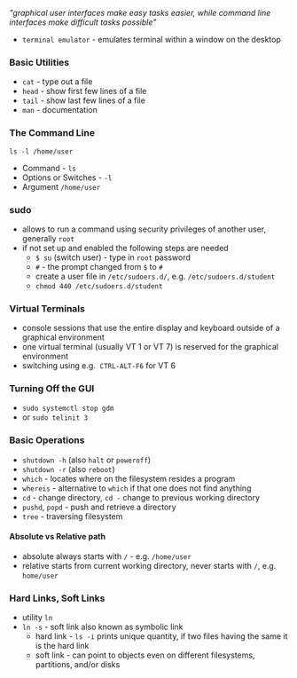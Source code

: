 
_"graphical user interfaces make easy tasks easier, while command line interfaces make difficult tasks possible"_

- `terminal emulator` - emulates terminal within a window on the desktop


### Basic Utilities

- `cat` - type out a file
- `head` - show first few lines of a file
- `tail` - show last few lines of a file
- `man` - documentation

### The Command Line

`ls -l /home/user`

- Command - `ls`
- Options or Switches - `-l`
- Argument `/home/user`

### sudo

- allows to run a command using security privileges of another user, generally `root`
- if not set up and enabled the following steps are needed
	- `$ su` (switch user) - type in `root` password
	- `#` - the prompt changed from `$` to `#`
	- create a user file in `/etc/sudoers.d/`, e.g. `/etc/sudoers.d/student`
	- `chmod 440 /etc/sudoers.d/student`


### Virtual Terminals

- console sessions that use the entire display and keyboard outside of a graphical environment
- one virtual terminal (usually VT 1 or VT 7) is reserved for the graphical environment
- switching using e.g.  `CTRL-ALT-F6` for VT 6

### Turning Off the GUI

- `sudo systemctl stop gdm`
- or `sudo telinit 3`

### Basic Operations

- `shutdown -h` (also `halt` or `poweroff`)
- `shutdown -r` (also `reboot`)
- `which` - locates where on the filesystem resides a program
- `whereis` - alternative to `which` if that one does not find anything
- `cd` - change directory, `cd -` change to previous working directory
- `pushd`, `popd` - push and retrieve a directory
- `tree` - traversing filesystem

#### Absolute vs Relative path

- absolute always starts with `/` - e.g. `/home/user`
- relative starts from current working directory, never starts with `/`, e.g. `home/user`

### Hard Links, Soft Links

- utility `ln`
- `ln -s` - soft link also known as symbolic link
	- hard link - `ls -i` prints unique quantity, if two files having the same it is the hard link
	- soft link - can point to objects even on different filesystems, partitions, and/or disks




